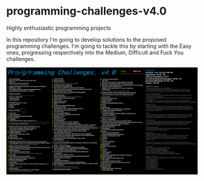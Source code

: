 # programming-challenges-v4.0
Highly enthusiastic programming projects

In this repository I'm going to develop solutions to the proposed programming challenges. I'm going to tackle this by starting with the Easy ones, progressing respectively into the Medium, Difficult and Fuck You challenges.

[challenges]: programming_challenges_v4.0.png
![challenges]
